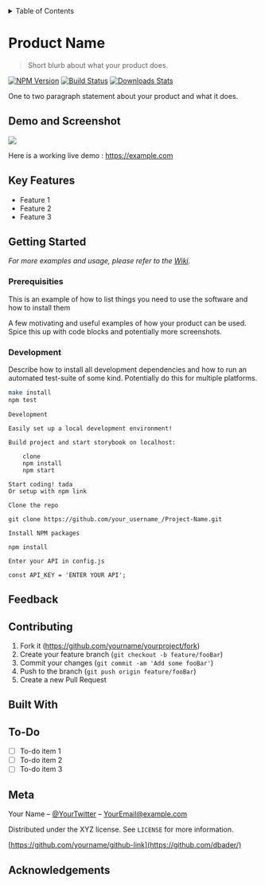 <details>
<summary>Table of Contents</summary>
<br>
   <ol>
      <li><a href=".md#Demo and Screenshot">Demo and Screenshot</a></li>
      <li><a href="#Key Features">Key Features</a></li>
      <li><a href="#Getting Started">Getting Started</a></li>
      <li>
         <ol>
            <li><a href=".md#Prerequisites">Prerequisites</a></li>
            <li><a href="#Development">Development</a></li>
         </ol>
      <li>
      <li><a href="#To-Do">To-Do</a></li>
      <li><a href="#Built With">Built With</a></li>
      <li><a href="#Feedback">Feedback</a></li>
      <li><a href="#Contributing">Contributing</a></li>
      <li><a href="#Meta">Meta</a></li>
      <li><a href="#Acknowledgements">Acknowledgements</a></li>

   </ol>
   
</details>

# Product Name
> Short blurb about what your product does.

[![NPM Version][npm-image]][npm-url]
[![Build Status][travis-image]][travis-url]
[![Downloads Stats][npm-downloads]][npm-url]

One to two paragraph statement about your product and what it does.

## Demo and Screenshot
![](header.png)

Here is a working live demo : https://example.com

## Key Features
- Feature 1
- Feature 2
- Feature 3

## Getting Started
_For more examples and usage, please refer to the [Wiki][wiki]._

### Prerequisities

This is an example of how to list things you need to use the software and how to install them

A few motivating and useful examples of how your product can be used. Spice this up with code blocks and potentially more screenshots.

### Development

Describe how to install all development dependencies and how to run an automated test-suite of some kind. Potentially do this for multiple platforms.

```sh
make install
npm test
```
```
Development

Easily set up a local development environment!

Build project and start storybook on localhost:

    clone
    npm install
    npm start

Start coding! tada
Or setup with npm link
```

```
Clone the repo

git clone https://github.com/your_username_/Project-Name.git

Install NPM packages

npm install

Enter your API in config.js

const API_KEY = 'ENTER YOUR API';
```

## Feedback

## Contributing

1. Fork it (<https://github.com/yourname/yourproject/fork>)
2. Create your feature branch (`git checkout -b feature/fooBar`)
3. Commit your changes (`git commit -am 'Add some fooBar'`)
4. Push to the branch (`git push origin feature/fooBar`)
5. Create a new Pull Request

## Built With

## To-Do
- [ ] To-do item 1
- [ ] To-do item 2
- [ ] To-do item 3

## Meta

Your Name – [@YourTwitter](https://twitter.com/dbader_org) – YourEmail@example.com

Distributed under the XYZ license. See ``LICENSE`` for more information.

[https://github.com/yourname/github-link](https://github.com/dbader/)

## Acknowledgements



<!-- Markdown link & img dfn's -->
[npm-image]: https://img.shields.io/npm/v/datadog-metrics.svg?style=flat-square
[npm-url]: https://npmjs.org/package/datadog-metrics
[npm-downloads]: https://img.shields.io/npm/dm/datadog-metrics.svg?style=flat-square
[travis-image]: https://img.shields.io/travis/dbader/node-datadog-metrics/master.svg?style=flat-square
[travis-url]: https://travis-ci.org/dbader/node-datadog-metrics
[wiki]: https://github.com/yourname/yourproject/wiki
